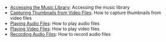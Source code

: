 - [Accessing the Music Library](#): Accessing the music library
- [Capturing Thumbnails from Video Files](#): How to capture thumbnails from video files
- [Playing Audio Files](#): How to play audio files
- [Playing Video Files](#): How to play video files
- [Recording Audio Files](#): How to record audio files

